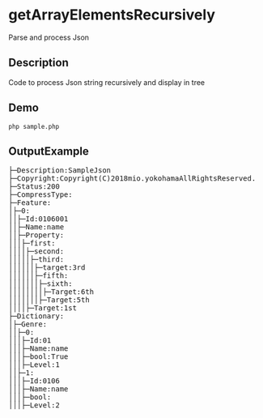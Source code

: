 # getArrayElementsRecursively
Parse and process Json
## Description
Code to process Json string recursively and display in tree
## Demo
```
php sample.php
```
## OutputExample
<pre>
├─Description:SampleJson
├─Copyright:Copyright(C)2018mio.yokohamaAllRightsReserved.
├─Status:200
├─CompressType:
├─Feature:
│├─0:
││├─Id:0106001
││├─Name:name
││├─Property:
│││├─first:
││││├─second:
│││││├─third:
││││││├─target:3rd
││││││├─fifth:
│││││││├─sixth:
││││││││├─Target:6th
│││││││├─Target:5th
││││├─Target:1st
├─Dictionary:
│├─Genre:
││├─0:
│││├─Id:01
│││├─Name:name
│││├─bool:True
│││├─Level:1
││├─1:
│││├─Id:0106
│││├─Name:name
│││├─bool:
│││├─Level:2
</pre>
